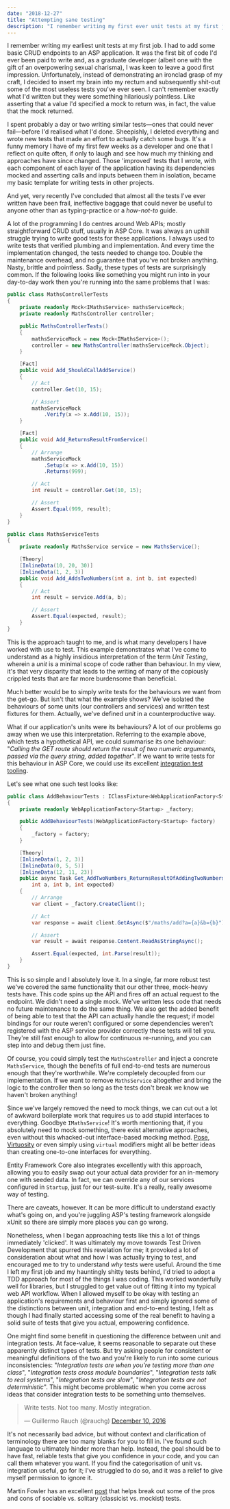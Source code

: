 ```yaml
---
date: "2018-12-27"
title: "Attempting sane testing"
description: "I remember writing my first ever unit tests at my first job. Unfortunately, I decided to write some of the most useless tests you've ever seen."
---
```

I remember writing my earliest unit tests at my first job. I had to add some basic CRUD endpoints to an ASP application. It was the first bit of code I'd ever been paid to write and, as a graduate developer (albeit one with the gift of an overpowering sexual charisma), I was keen to leave a good first impression. Unfortunately, instead of demonstrating an ironclad grasp of my craft, I decided to insert my brain into my rectum and subsequently shit-out some of the most useless tests you've ever seen. I can't remember exactly what I'd written but they were something hilariously pointless. Like asserting that a value I'd specified a mock to return was, in fact, the value that the mock returned.

I spent probably a day or two writing similar tests—ones that could never fail—before I'd realised what I'd done. Sheepishly, I deleted everything and wrote new tests that made an effort to actually catch some bugs. It's a funny memory I have of my first few weeks as a developer and one that I reflect on quite often, if only to laugh and
see how much my thinking and approaches have since changed. Those 'improved' tests that I wrote, with each component of each layer of the application having its dependencies mocked and asserting calls and inputs between them in isolation, became my basic template for writing tests in other projects.

And yet, very recently I've concluded that almost all the tests I've ever written have been frail, ineffective baggage that could never be useful to anyone other than as typing-practice or a _how-not-to_ guide.

A lot of the programming I do centres around Web APIs; mostly straightforward CRUD stuff, usually in ASP Core. It was always an uphill struggle trying to write good tests for these applications. I always used to write tests that verified plumbing and implementation. And every time the implementation changed, the tests needed to change too. Double the maintenance overhead, and no guarantee that you've not broken anything. Nasty, brittle and pointless. Sadly, these types of tests are surprisingly common. If the following looks like something you might run into in your day-to-day work then you're running into the same problems that I was:

```csharp
public class MathsControllerTests
{
    private readonly Mock<IMathsService> mathsServiceMock;
    private readonly MathsController controller;

    public MathsControllerTests()
    {
        mathsServiceMock = new Mock<IMathsService>();
        controller = new MathsController(mathsServiceMock.Object);
    }

    [Fact]
    public void Add_ShouldCallAddService()
    {
        // Act
        controller.Get(10, 15);

        // Assert
        mathsServiceMock
            .Verify(x => x.Add(10, 15));
    }

    [Fact]
    public void Add_ReturnsResultFromService()
    {
        // Arrange
        mathsServiceMock
            .Setup(x => x.Add(10, 15))
            .Returns(999);

        // Act
        int result = controller.Get(10, 15);

        // Assert
        Assert.Equal(999, result);
    }
}

public class MathsServiceTests
{
    private readonly MathsService service = new MathsService();

    [Theory]
    [InlineData(10, 20, 30)]
    [InlineData(1, 2, 3)]
    public void Add_AddsTwoNumbers(int a, int b, int expected)
    {
        // Act
        int result = service.Add(a, b);

        // Assert
        Assert.Equal(expected, result);
    }
}
```

This is the approach taught to me, and is what many developers I have worked with use to test. This example demonstrates what I've come to understand as a highly insidious interpretation of the term _Unit Testing_, wherein a _unit_ is a minimal scope of code rather than behaviour. In my view, it's that very disparity that leads to the writing of many of the copiously crippled tests that are far more burdensome than beneficial.

Much better would be to simply write tests for the behaviours we want from the get-go. But isn't that what the example shows? We've isolated the behaviours of some units (our controllers and services) and written test fixtures for them. Actually, we've defined _unit_ in a counterproductive way.

What if our application's units were its behaviours? A lot of our problems go away when we use this interpretation. Referring to the example above, which tests a hypothetical API, we could summarise its one behaviour: "_Calling the GET route should return the result of two numeric arguments, passed via the query string, added together_". If we want to write tests for this behaviour in ASP Core, we could use its excellent [integration test tooling](https://docs.microsoft.com/en-us/aspnet/core/test/integration-tests?view=aspnetcore-2.2).

Let's see what one such test looks like:

```csharp
public class AddBehaviourTests : IClassFixture<WebApplicationFactory<Startup>>
{
    private readonly WebApplicationFactory<Startup> _factory;

    public AddBehaviourTests(WebApplicationFactory<Startup> factory)
    {
        _factory = factory;
    }

    [Theory]
    [InlineData(1, 2, 3)]
    [InlineData(0, 5, 5)]
    [InlineData(12, 11, 23)]
    public async Task Get_AddTwoNumbers_ReturnsResultOfAddingTwoNumbers(
        int a, int b, int expected)
    {
        // Arrange
        var client = _factory.CreateClient();

        // Act
        var response = await client.GetAsync($"/maths/add?a={a}&b={b}");

        // Assert
        var result = await response.Content.ReadAsStringAsync();

        Assert.Equal(expected, int.Parse(result));
    }
}
```

This is so simple and I absolutely love it. In a single, far more robust test we've covered the same functionality that our other three, mock-heavy tests have. This code spins up the API and fires off an actual request to the endpoint. We didn't need a single mock. We've written less code that needs no future maintenance to do the same thing. We also get the added benefit of being able to test that the API can actually handle the request; if model bindings for our route weren't configured or some dependencies weren't registered with the ASP service provider correctly these tests will tell you. They're still fast enough to allow for continuous re-running, and you can step into and debug them just fine.

Of course, you could simply test the `MathsController` and inject a concrete `MathsService`, though the benefits of full end-to-end tests are numerous enough that they're worthwhile. We're completely decoupled from our implementation. If we want to remove `MathsService` altogether and bring the logic to the controller then so long as the tests don't break we know we haven't broken anything! 

Since we've largely removed the need to mock things, we can cut out a lot of awkward boilerplate work that requires us to add stupid interfaces to everything. Goodbye `IMathsService`! It's worth mentioning that, if you absolutely need to mock something, there exist alternative approaches, even without this whacked-out interface-based mocking method. [Pose](https://github.com/tonerdo/pose), [Virtuosity](https://github.com/Fody/Virtuosity) or even simply using `virtual` modifiers might all be better ideas than creating one-to-one interfaces for everything.

Entity Framework Core also integrates excellently with this approach, allowing you to easily swap out your actual data provider for an in-memory one with seeded data. In fact, we can override any of our services configured in `Startup`, just for our test-suite. It's a really, really awesome way of testing.

There are caveats, however. It can be more difficult to understand exactly what's going on, and you're juggling ASP's testing framework alongside xUnit so there are simply more places you can go wrong.

Nonetheless, when I began approaching tests like this a lot of things immediately 'clicked'. It was ultimately my move towards Test Driven Development that spurred this revelation for me; it provoked a lot of consideration about what and how I was actually trying to test, and encouraged me to try to understand _why_ tests were useful. Around the time I left my first job and my hauntingly shitty tests behind, I'd tried to adopt a TDD approach for most of the things I was coding. This worked wonderfully well for libraries, but I struggled to get value out of fitting it into my typical web API workflow. When I allowed myself to be okay with testing an application's requirements and behaviour first and simply ignored some of the distinctions between unit, integration and end-to-end testing, I felt as though I had finally started accessing some of the real benefit to having a solid suite of tests that give you actual, empowering confidence.

One might find some benefit in questioning the difference between unit and integration tests. At face-value, it seems reasonable to separate out these apparently distinct types of tests. But try asking people for consistent or meaningful definitions of the two and you're likely to run into some curious inconsistencies: "_Integration tests are when you're testing more than one class_", "_Integration tests cross module boundaries_", "_Integration tests talk to real systems_", "_Integration tests are slow_", "_Integration tests are not deterministic_". This might become problematic when you come across ideas that consider integration tests to be something unto themselves.

<blockquote class="twitter-tweet tw-align-center" data-lang="en">
    <p lang="en" dir="ltr">Write tests. Not too many. Mostly integration.</p>&mdash; Guillermo Rauch (@rauchg)
    <a href="https://twitter.com/rauchg/status/807626710350839808?ref_src=twsrc%5Etfw">December 10, 2016</a>
</blockquote>

It's not necessarily bad advice, but without context and clarification of terminology there are too many blanks for you to fill in. I've found such language to ultimately hinder more than help. Instead, the goal should be to have fast, reliable tests that give you confidence in your code, and you can call them whatever you want. If you find the categorisation of unit vs. integration useful, go for it; I've struggled to do so, and it was a relief to give myself permission to ignore it.

Martin Fowler has an excellent [post](https://martinfowler.com/bliki/UnitTest.html) that helps break out some of the pros and cons of sociable vs. solitary (classicist vs. mockist) tests.
